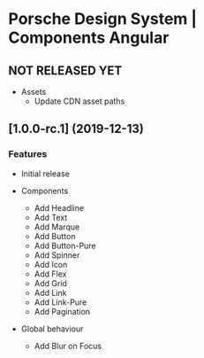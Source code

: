 # Porsche Design System | Components Angular

## NOT RELEASED YET

* Assets
  * Update CDN asset paths

## [1.0.0-rc.1] (2019-12-13)

### Features
* Initial release

* Components
  * Add Headline
  * Add Text
  * Add Marque
  * Add Button
  * Add Button-Pure
  * Add Spinner
  * Add Icon
  * Add Flex
  * Add Grid
  * Add Link
  * Add Link-Pure
  * Add Pagination
  
* Global behaviour
  * Add Blur on Focus